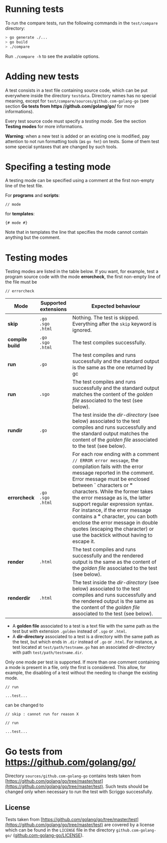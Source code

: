 # Running tests

To run the compare tests, run the following commands in the `test/compare` directory:

```bash
> go generate ./...
> go build
> ./compare
```

Run `./compare -h` to see the available options.

# Adding new tests

A test consists in a text file containing source code, which can be put everywhere inside the directory `testdata`. Directory names has no special meaning, except for `test/compare/sources/github.com-golang-go` (see section **Go tests from https //github.com/golang/go/** for more informations).

Every test source code must specify a _testing mode_. See the section **Testing modes** for more informations.

**Warning**: when a new test is added or an existing one is modified, pay attention to not run formatting tools (as `go fmt`) on tests. Some of them test some special syntaxes that are changed by such tools.

# Specifing a testing mode

A testing mode can be specified using a comment at the first non-empty line of the test file.

For **programs** and **scripts**:

```
// mode
```

for **templates**:

```
{# mode #}
```

Note that in templates the line that specifies the mode cannot contain anything but the comment.

# Testing modes

Testing modes are listed in the table below.
If you want, for example, test a program source code with the mode **errorcheck**, the first non-empty line of the file must be

```
// errorcheck
```


Mode | Supported extensions | Expected behaviour
---|---|---
**skip** | `.go` <br> `.sgo` <br> `.html` | Nothing. The test is skipped. Everything after the `skip` keyword is ignored.
**compile** <br> **build** | `.go` <br> `.sgo` <br> `.html` | The test compiles successfully.
**run** | `.go` | The test compiles and runs successfully and the standard output is the same as the one returned by gc
**run** | `.sgo` | The test compiles and runs successfully and the standard output matches the content of the  _golden file_ associated to the test (see below).
**rundir** | `.go` | The test inside the _dir-directory_ (see below) associated to the test compiles and runs successfully and the standard output matches the content of the  _golden file_ associated to the test (see below).
**errorcheck** | `.go` <br> `.sgo` <br> `.html` | For each row ending with a comment `// ERROR error message`, the compilation fails with the error message reported in the comment. Error message must be enclosed between **\`** characters or **\"** characters. While the former takes the error message as is, the latter support regular expression syntax. For instance, if the error message contains a **"** character, you can both enclose the error message in double quotes (escaping the character) or use the backtick without having to escape it.
**render**  | `.html` | The test compiles and runs successfully and the rendered output is the same as the content of the _golden file_ associated to the test  (see below).
**renderdir**  | `.html` | The test inside the _dir-directory_ (see below) associated to the test compiles and runs successfully and the rendered output is the same as the content of the _golden file_ associated to the test (see below).


- A **golden file** associated to a test is a text file with the same path as the test but with extension `.golden` instead of `.sgo` or `.html`.
- A **dir-directory** associated to a test is a directory with the same path as the test, but which ends in `.dir` instead of `.go` or `.html`. For instance, a test located at `test/path/testname.go` has an associated _dir-directory_ with path `test/path/testname.dir`.

Only one mode per test is supported. If more than one comment containing a mode is present in a file,
only the first is considered. This allow, for example, the disabling of a test without
the needing to change the existing mode.

```
// run

...test...
```

can be changed to

```
// skip : cannot run for reason X

// run

...test...
```

# Go tests from https://github.com/golang/go/

Directory `sources/github.com-golang-go` contains tests taken from
[https://github.com/golang/go/tree/master/test](https://github.com/golang/go/tree/master/test).
Such tests should be changed only when necessary to run the test with Scriggo successfully.

## License

Tests taken from [https://github.com/golang/go/tree/master/test](https://github.com/golang/go/tree/master/test) are covered by a license which can be found in the `LICENSE` file in the directory `github.com-golang-go/` ([github.com-golang-go/LICENSE](https://github.com/open2b/scriggo/blob/test/test/compare/sources/github.com-golang-go/LICENSE)).
